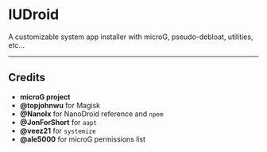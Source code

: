 # IUDroid

A customizable system app installer with microG, pseudo-debloat, utilities, etc...

---

## Credits

- **microG project** 
- **@topjohnwu** for Magisk
- **@Nanolx** for NanoDroid reference and `npem`
- **@JonForShort** for `aapt`
- **@veez21** for `systemize`
- **@ale5000** for microG permissions list


